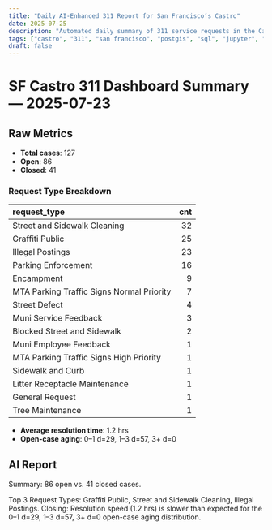 ```yaml
---
title: "Daily AI-Enhanced 311 Report for San Francisco’s Castro"
date: 2025-07-25
description: "Automated daily summary of 311 service requests in the Castro neighborhood using Python, SQL, PostGIS and the smollm2:1.7b model via a local chat API."
tags: ["castro", "311", "san francisco", "postgis", "sql", "jupyter", "ai", "smollm2", "chat-api"]
draft: false
---
```


# SF Castro 311 Dashboard Summary — 2025-07-23

## Raw Metrics

- **Total cases**: 127
- **Open**:       86
- **Closed**:     41

### Request Type Breakdown

| request_type                              |   cnt |
|:------------------------------------------|------:|
| Street and Sidewalk Cleaning              |    32 |
| Graffiti Public                           |    25 |
| Illegal Postings                          |    23 |
| Parking Enforcement                       |    16 |
| Encampment                                |     9 |
| MTA Parking Traffic Signs Normal Priority |     7 |
| Street Defect                             |     4 |
| Muni Service Feedback                     |     3 |
| Blocked Street and Sidewalk               |     2 |
| Muni Employee Feedback                    |     1 |
| MTA Parking Traffic Signs High Priority   |     1 |
| Sidewalk and Curb                         |     1 |
| Litter Receptacle Maintenance             |     1 |
| General Request                           |     1 |
| Tree Maintenance                          |     1 |

- **Average resolution time**: 1.2 hrs
- **Open-case aging**:           0–1 d=29, 1–3 d=57, 3+ d=0

## AI Report

Summary: 86 open vs. 41 closed cases.

Top 3 Request Types: Graffiti Public, Street and Sidewalk Cleaning, Illegal Postings.
Closing: Resolution speed (1.2 hrs) is slower than expected for the 0–1 d=29, 1–3 d=57, 3+ d=0 open-case aging distribution.
